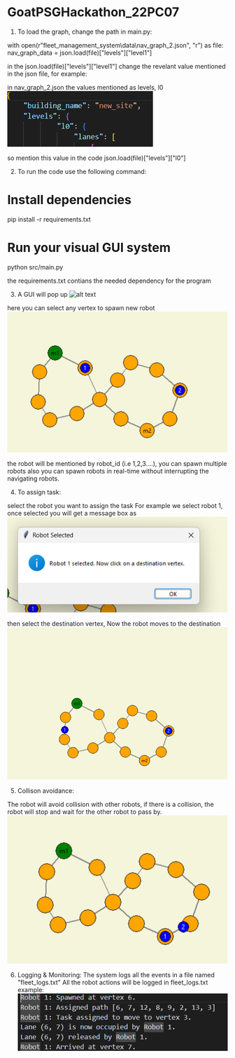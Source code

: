 # GoatPSGHackathon_22PC07

1. To load the graph, change the path in main.py:

with open(r"fleet_management_system\data\nav_graph_2.json", "r") as file:
        nav_graph_data = json.load(file)["levels"]["level1"]

in the json.load(file)["levels"]["level1"] change the revelant value mentioned in the json file, for example:

in nav_graph_2.json the values mentioned as levels, l0 
![alt text](image.png)

so mention this value in the code json.load(file)["levels"]["l0"]

2. To run the code use the following command:
# Install dependencies
pip install -r requirements.txt
# Run your visual GUI system
python src/main.py

the requirements.txt contians the needed dependency for the program

3. A GUI will pop up
![alt text](https://imagekit.io/tools/asset-public-link?detail=%7B%22name%22%3A%22image-1.png%22%2C%22type%22%3A%22image%2Fpng%22%2C%22signedurl_expire%22%3A%222028-03-29T10%3A15%3A43.764Z%22%2C%22signedUrl%22%3A%22https%3A%2F%2Fmedia-hosting.imagekit.io%2F5b01027ae39d4c85%2Fimage-1.png%3FExpires%3D1837937744%26Key-Pair-Id%3DK2ZIVPTIP2VGHC%26Signature%3D1G--LJxTE1UK~q7PvFCa~fdOIiAD3C1AulWHHH2-p71ZKYikzdS9hKNyxK-yvsohRVaJSnJxmH8DhylMpNZWkHrFVjuQSmYoVD0cWQUYa0TvqYeHnuv4EWisFSkTPJHq01M4w3UXzBM-k-H4vswW466360CMbWuLrQHh3DFFwDIPqV0MSlbvoC17~UY1RhTuBtSsMFFo5~dC6pUAMAYrZBi1GeHs6fNfXPrPWcZOg2IMa4KCprkgQ5kjVz2SB5rbSUYNZ1M9N9Bvtw4cB38d2hDcUo3HHzUmqRUJ-3hxj5mxoJ1P9yWndi~nLjO4Zz1o2MsfTD3UFbAwDO2W1zoZbA__%22%7D)



here you can select any vertex to spawn new robot
![alt text](image-2.png)

the robot will be mentioned by robot_id (i.e 1,2,3....), you can spawn multiple robots also you can
spawn robots in real-time without interrupting the navigating robots.

4. To assign task:

select the robot you want to assign the task
For example we select robot 1, once selected you will get a message box as
![alt text](image-3.png)

then select the destination vertex, Now the robot moves to the destination
![alt text](image-4.png)

5. Collison avoidance: 

The robot will avoid collision with other robots,
if there is a collision, the robot will stop and wait for the other robot to pass by.
![alt text](image-5.png)

6. Logging & Monitoring:
The system logs all the events in a file named "fleet_logs.txt"
All the robot actions will be logged in fleet_logs.txt 
example:
![alt text](image-6.png)
